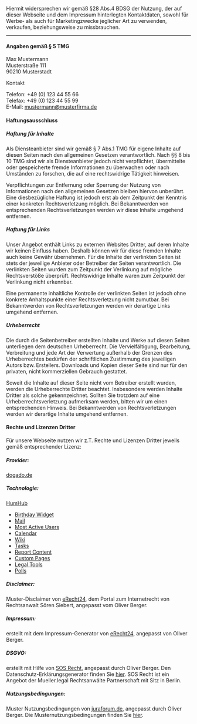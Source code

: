 Hiermit widersprechen wir gemäß §28 Abs.4 BDSG der Nutzung, der auf dieser Webseite und dem Impressum hinterlegten Kontaktdaten, sowohl für Werbe- als auch für Marketingzwecke jeglicher Art zu verwenden, verkaufen, beziehungsweise zu missbrauchen.

---

#### Angaben gemäß § 5 TMG

Max Mustermann  
Musterstraße 111  
90210 Musterstadt  

Kontakt

Telefon: +49 (0) 123 44 55 66  
Telefax: +49 (0) 123 44 55 99  
E-Mail: mustermann@musterfirma.de  

#### Haftungsausschluss

##### Haftung für Inhalte

Als Diensteanbieter sind wir gemäß § 7 Abs.1 TMG für eigene Inhalte auf diesen Seiten nach den allgemeinen Gesetzen verantwortlich. Nach §§ 8 bis 10 TMG sind wir als Diensteanbieter jedoch nicht verpflichtet, übermittelte oder gespeicherte fremde Informationen zu überwachen oder nach Umständen zu forschen, die auf eine rechtswidrige Tätigkeit hinweisen.

Verpflichtungen zur Entfernung oder Sperrung der Nutzung von Informationen nach den allgemeinen Gesetzen bleiben hiervon unberührt. Eine diesbezügliche Haftung ist jedoch erst ab dem Zeitpunkt der Kenntnis einer konkreten Rechtsverletzung möglich. Bei Bekanntwerden von entsprechenden Rechtsverletzungen werden wir diese Inhalte umgehend entfernen.

##### Haftung für Links

Unser Angebot enthält Links zu externen Websites Dritter, auf deren Inhalte wir keinen Einfluss haben. Deshalb können wir für diese fremden Inhalte auch keine Gewähr übernehmen. Für die Inhalte der verlinkten Seiten ist stets der jeweilige Anbieter oder Betreiber der Seiten verantwortlich. Die verlinkten Seiten wurden zum Zeitpunkt der Verlinkung auf mögliche Rechtsverstöße überprüft. Rechtswidrige Inhalte waren zum Zeitpunkt der Verlinkung nicht erkennbar.

Eine permanente inhaltliche Kontrolle der verlinkten Seiten ist jedoch ohne konkrete Anhaltspunkte einer Rechtsverletzung nicht zumutbar. Bei Bekanntwerden von Rechtsverletzungen werden wir derartige Links umgehend entfernen.

##### Urheberrecht

Die durch die Seitenbetreiber erstellten Inhalte und Werke auf diesen Seiten unterliegen dem deutschen Urheberrecht. Die Vervielfältigung, Bearbeitung, Verbreitung und jede Art der Verwertung außerhalb der Grenzen des Urheberrechtes bedürfen der schriftlichen Zustimmung des jeweiligen Autors bzw. Erstellers. Downloads und Kopien dieser Seite sind nur für den privaten, nicht kommerziellen Gebrauch gestattet.

Soweit die Inhalte auf dieser Seite nicht vom Betreiber erstellt wurden, werden die Urheberrechte Dritter beachtet. Insbesondere werden Inhalte Dritter als solche gekennzeichnet. Sollten Sie trotzdem auf eine Urheberrechtsverletzung aufmerksam werden, bitten wir um einen entsprechenden Hinweis. Bei Bekanntwerden von Rechtsverletzungen werden wir derartige Inhalte umgehend entfernen.

#### Rechte und Lizenzen Dritter
Für unsere Webseite nutzen wir z.T. Rechte und Lizenzen Dritter jeweils gemäß entsprechender Lizenz:

##### Provider:

[dogado.de](https://dogado.de)

##### Technologie:

[HumHub](https://humhub.com)

- [Birthday Widget](https://www.humhub.com/de/marketplace/birthday/)
- [Mail](https://www.humhub.com/de/marketplace/mail/)
- [Most Active Users](https://www.humhub.com/de/marketplace/mostactiveusers/)
- [Calendar](https://www.humhub.com/de/marketplace/calendar/)
- [Wiki](https://www.humhub.com/de/marketplace/wiki/)
- [Tasks](https://www.humhub.com/de/marketplace/tasks/)
- [Report Content](https://www.humhub.com/de/marketplace/reportcontent/)
- [Custom Pages](https://www.humhub.com/de/marketplace/custom_pages/)
- [Legal Tools](https://www.humhub.com/de/marketplace/legal/)
- [Polls](https://www.humhub.com/de/marketplace/polls/)


##### Disclaimer:

Muster-Disclaimer von [eRecht24](https://e-recht24.de), dem Portal zum Internetrecht von Rechtsanwalt Sören Siebert, angepasst vom Oliver Berger.

##### Impressum:
erstellt mit dem Impressum-Generator von [eRecht24](https://e-recht24.de), angepasst von Oliver Berger.

##### DSGVO:
erstellt mit Hilfe von [SOS Recht](https://SOS-recht.de), angepasst durch Oliver Berger. Den Datenschutz-Erklärungsgenerator finden Sie [hier](https://sos-recht.de/datenschutz/dsgvo-datenschutz-generator/). SOS Recht ist ein Angebot der Mueller.legal Rechtsanwälte Partnerschaft mit Sitz in Berlin.

##### Nutzungsbedingungen:
Muster Nutzungsbedingungen von [juraforum.de](https://www.juraforum.de), angepasst durch Oliver Berger. Die Musternutzungsbedingungen finden Sie [hier](https://www.juraforum.de/muster-nutzungsbedingungen-forum/).